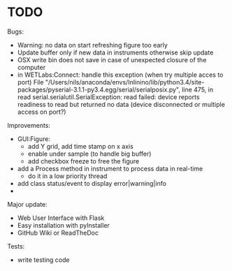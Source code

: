 TODO
====

Bugs:
  + Warning: no data on start refreshing figure too early
  + Update buffer only if new data in instruments otherwise skip update
  + OSX write bin does not save in case of unexpected closure of the computer
  + in WETLabs:Connect: handle this exception (when try multiple acces to port)
      File "/Users/nils/anaconda/envs/Inlinino/lib/python3.4/site-packages/pyserial-3.1.1-py3.4.egg/serial/serialposix.py", line 475, in read
serial.serialutil.SerialException: read failed: device reports readiness to read but returned no data (device disconnected or multiple access on port?)

Improvements:
  + GUI:Figure:
      + add Y grid, add time stamp on x axis
      + enable under sample (to handle big buffer)
      + add checkbox freeze to free the figure
  + add a Process method in instrument to process data in real-time
      + do it in a low priority thread
  + add class status/event to display error|warning|info
  +
Major update:
  + Web User Interface with Flask
  + Easy installation with pyInstaller
  + GitHub Wiki or ReadTheDoc

Tests:
  + write testing code
